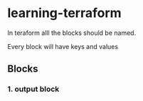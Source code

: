 # learning-terraform

In teraform alll the blocks should be named.

Every block will have keys and values



## Blocks


### 1. output block

